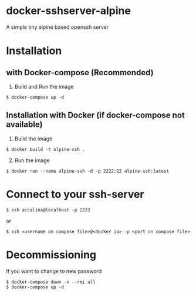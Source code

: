 # docker-sshserver-alpine
A simple tiny alpine based openssh server


# Installation
## with Docker-compose (Recommended)
1. Build and Run the image 
```
$ docker-compose up -d
```

## Installation with Docker (if docker-compose not available)
1. Build the image 
```
$ docker build -t alpine-ssh .
```

2. Run the image
```
$ docker run --name alpine-ssh -d -p 2222:22 alpine-ssh:latest
```

# Connect to your ssh-server
```
$ ssh accalina@localhost -p 2222
```
or
```
$ ssh <username on compose file>@<docker ip> -p <port on compose file>
```

# Decommissioning
If you want to change to new password
```
$ docker-compose down -v --rmi all
$ docker-compose up -d
```